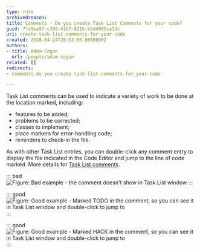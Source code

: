 ```yaml
---
type: rule
archivedreason: 
title: Comments - Do you create Task List Comments for your code?
guid: 7fd9ea97-c399-41b7-821b-b5d4005ca13c
uri: create-task-list-comments-for-your-code
created: 2018-04-24T20:53:05.0000000Z
authors:
- title: Adam Cogan
  url: /people/adam-cogan
related: []
redirects:
- comments-do-you-create-task-list-comments-for-your-code

---
```


Task List comments can be used to indicate a variety of work to be done at the location marked, including:

* features to be added;
* problems to be corrected;
* classes to implement;
* place markers for error-handling code;
* reminders to check-in the file.

<!--endintro-->

As with other Task List entries, you can double-click any comment entry to display the file indicated in the Code Editor and jump to the line of code marked. More details for [Task List comments](https://www.ssw.com.au/SSW/Redirect/MSDN2/TaskListcomments.htm).

::: bad
![Figure: Bad example - the comment doesn't show in Task List window](pic1.png)
:::

::: good
![Figure: Good example - Marked TODO in the comment, so you can see it in Task List window and double-click to jump to  ](pic2.png)
:::

::: good
![Figure: Good example - Marked HACK in the comment, so you can see it in Task List window and double-click to jump to  ](pic3.png)
:::

